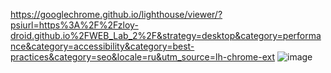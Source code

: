 https://googlechrome.github.io/lighthouse/viewer/?psiurl=https%3A%2F%2Fzloy-droid.github.io%2FWEB_Lab_2%2F&strategy=desktop&category=performance&category=accessibility&category=best-practices&category=seo&locale=ru&utm_source=lh-chrome-ext
![image](https://github.com/user-attachments/assets/91ddd5b6-9756-47c8-85bc-bce85d823b27)
